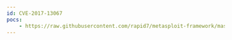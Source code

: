 ```yaml
---
id: CVE-2017-13067
pocs:
    - https://raw.githubusercontent.com/rapid7/metasploit-framework/master/modules/exploits/linux/misc/qnap_transcode_server.rb
---
```

